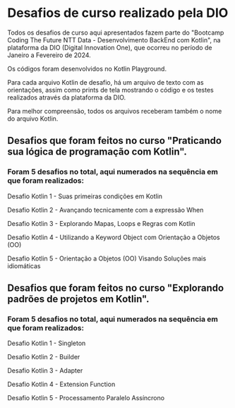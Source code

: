 # Desafios de curso realizado pela DIO

Todos os desafios de curso aqui apresentados fazem parte do "Bootcamp Coding The Future NTT Data - Desenvolvimento BackEnd com Kotlin", na plataforma da DIO (Digital Innovation One), que ocorreu no período de Janeiro a Fevereiro de 2024.

Os códigos foram desenvolvidos no Kotlin Playground.

Para cada arquivo Kotlin de desafio, há um arquivo de texto com as orientações, assim como prints de tela mostrando o código e os testes realizados através da plataforma da DIO. 

Para melhor compreensão, todos os arquivos receberam também o nome do arquivo Kotlin.


## Desafios que foram feitos no curso "Praticando sua lógica de programação com Kotlin". 

### Foram 5 desafios no total, aqui numerados na sequência em que foram realizados: 

Desafio Kotlin 1 - Suas primeiras condições em Kotlin

Desafio Kotlin 2 - Avançando tecnicamente com a expressão When

Desafio Kotlin 3 - Explorando Mapas, Loops e Regras com Kotlin

Desafio Kotlin 4 - Utilizando a Keyword Object com Orientação a Objetos (OO)

Desafio Kotlin 5 - Orientação a Objetos (OO) Visando Soluções mais idiomáticas



## Desafios que foram feitos no curso "Explorando padrões de projetos em Kotlin". 

### Foram 5 desafios no total, aqui numerados na sequência em que foram realizados:


Desafio Kotlin 1 - Singleton

Desafio Kotlin 2 - Builder

Desafio Kotlin 3 - Adapter

Desafio Kotlin 4 - Extension Function

Desafio Kotlin 5 - Processamento Paralelo Assíncrono
